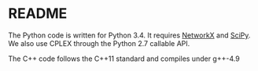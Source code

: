 README
======

The Python code is written for Python 3.4.  It requires
[NetworkX](https://networkx.github.io/) and [SciPy](http://www.scipy.org). We
also use CPLEX through the Python 2.7 callable API.

The C++ code follows the C++11 standard and compiles under g++-4.9

